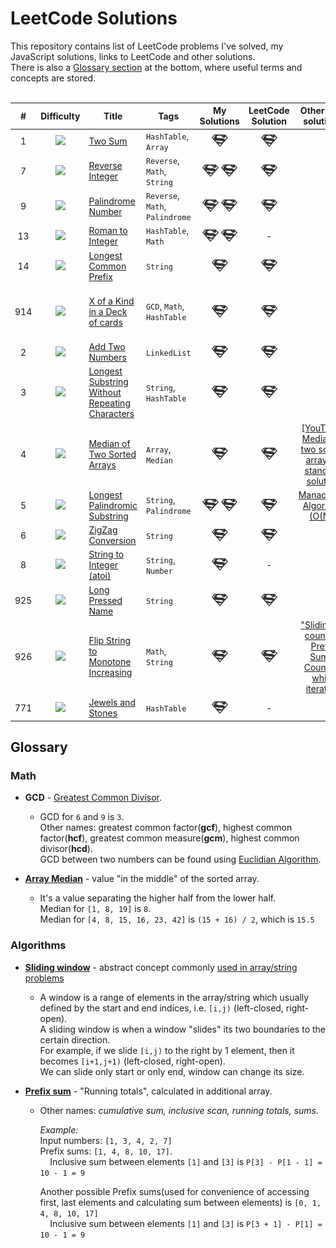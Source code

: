 # LeetCode Solutions
This repository contains list of LeetCode problems I've solved, my JavaScript solutions, links to LeetCode and other solutions.  
There is also a [Glossary section](#glossary) at the bottom, where useful terms and concepts are stored.  
<br />

| # | Difficulty | Title | Tags | My Solutions | LeetCode Solution | Other cool solutions | Solved on my own? | Date |
|:-:|:----------:|-------|------|:------------:|:-----------------:|:--------------------:|:-----------------:|:----:|
| 1 | ![][easy] | [Two Sum](https://leetcode.com/problems/two-sum/description/) | `HashTable`, `Array` | [![](./images/solution.png)](HashTable/Two_Sum_1/Two_Sum_1.js) | [![](./images/solution.png)](https://leetcode.com/problems/two-sum/solution/#) | | Yes | `2018-10-01`
| 7 | ![][easy] | [Reverse Integer](https://leetcode.com/problems/reverse-integer/description/) | `Reverse`, `Math`, `String` | [![Using string](./images/solution.png)](String/Reverse_Integer_7/[Using_String]_Reverse_Integer_7.js) [![Using Math](./images/solution.png)](Math/Reverse_Integer_7/[Using_Math]_Reverse_Integer_7.js)| [![](./images/solution.png)](https://leetcode.com/problems/reverse-integer/solution/#) | | Yes | `2018-10-02`
| 9 | ![][easy] | [Palindrome Number](https://leetcode.com/problems/palindrome-number/description/) | `Reverse`, `Math`, `Palindrome` | [![](./images/solution.png)](Math/Palindrome_Number_9/Palindrome_Number_9.js) [![](./images/solution.png)](Math/Palindrome_Number_9/[Reversing_Half_the_Number]_Palindrome_Number_9.js) | [![](./images/solution.png)](https://leetcode.com/problems/palindrome-number/solution/#) | | Yes | `2018-10-02`
| 13 | ![][easy] | [Roman to Integer](https://leetcode.com/problems/roman-to-integer/description/) | `HashTable`, `Math` | [![](./images/solution.png)](HashTable/Roman_to_Integer_13/Roman_to_Integer_13.js) [![](./images/solution.png)](HashTable/Roman_to_Integer_13/[Using_Single_Characters_Only]_Roman_to_Integer_13.js) | - | | Yes | `2018-10-03`
| 14 | ![][easy] | [Longest Common Prefix](https://leetcode.com/problems/longest-common-prefix/description/) | `String` | [![](./images/solution.png)](String/Longest_Common_Prefix_14/Longest_Common_Prefix_14.js) | [![](./images/solution.png)](https://leetcode.com/problems/longest-common-prefix/solution/#) | | Yes | `2018-10-03`
| 914 | ![][easy] | [X of a Kind in a Deck of cards](https://leetcode.com/problems/x-of-a-kind-in-a-deck-of-cards/description/) | `GCD`, `Math`, `HashTable` | [![](./images/solution.png)](Math/X_of_a_Kind_in_a_Deck_of_Cards_914/X_of_a_Kind_in_a_Deck_of_Cards_914.js) | [![](./images/solution.png)](https://leetcode.com/problems/x-of-a-kind-in-a-deck-of-cards/solution/#) | | No, almost (couldn't figure good GCD formula) | `2018-10-07`
| 2 | ![][medium] | [Add Two Numbers](https://leetcode.com/problems/add-two-numbers/description/) | `LinkedList` | [![](./images/solution.png)](LinkedList/Add_Two_Numbers_2/Add_Two_Numbers_2.js) | [![](./images/solution.png)](https://leetcode.com/problems/add-two-numbers/solution/#) | | Yes | `2018-10-07`
| 3 | ![][medium] | [Longest Substring Without Repeating Characters](https://leetcode.com/problems/longest-substring-without-repeating-characters/description/) | `String`, `HashTable` | [![](./images/solution.png)](String/Longest_Substring_Without_Repeating_Characters_3/Longest_Substring_Without_Repeating_Characters_3.js) | [![](./images/solution.png)](https://leetcode.com/problems/longest-substring-without-repeating-characters/solution/#) | | Yes, but suboptimal | `2018-10-11`
| 4 | ![][hard] | [Median of Two Sorted Arrays](https://leetcode.com/problems/median-of-two-sorted-arrays/description/) | `Array`, `Median` | [![](./images/solution.png)](Array/Median_of_Two_Sorted_Arrays_4/Median_of_Two_Sorted_Arrays_4.js) | [![](./images/solution.png)](https://leetcode.com/problems/median-of-two-sorted-arrays/solution/#) | [[YouTube] Median of two sorted arrays - standard solution](https://www.youtube.com/watch?v=CMjAo8_8JYM) | Yes, creative fast solution | `2018-10-12`
| 5 | ![][medium] | [Longest Palindromic Substring](https://leetcode.com/problems/longest-palindromic-substring/description/) | `String`, `Palindrome` | [![](./images/solution.png)](String/Longest_Palindromic_Substring_5/Longest_Palindromic_Substring_5.js) [![](./images/solution.png)](String/Longest_Palindromic_Substring_5/[Using_helper_function]_Longest_Palindromic_Substring_5.js)| [![](./images/solution.png)](https://leetcode.com/problems/longest-palindromic-substring/solution/#) | [Manacher's Algorithm (O(N))](https://articles.leetcode.com/longest-palindromic-substring-part-ii/) | Yes | `2018-10-13`
| 6 | ![][medium] | [ZigZag Conversion](https://leetcode.com/problems/zigzag-conversion/description/) | `String` | [![](./images/solution.png)](String/ZigZag_Conversion_6/ZigZag_Conversion_6.js) | [![](./images/solution.png)](https://leetcode.com/problems/zigzag-conversion/solution/#) |  | Yes | `2018-10-14`
| 8 | ![][medium] | [String to Integer (atoi)](https://leetcode.com/problems/string-to-integer-atoi/description/) | `String`, `Number` | [![](./images/solution.png)](String/String_to_Integer_(atoi)_8/String_to_Integer_(atoi)_8.js) | - |  | Yes | `2018-10-14`
| 925 | ![][easy] | [Long Pressed Name](https://leetcode.com/problems/long-pressed-name/description/) | `String` | [![](./images/solution.png)](String/Long_Pressed_Name_925/Long_Pressed_Name_925.js) | [![](./images/solution.png)](https://leetcode.com/problems/long-pressed-name/solution/) |  | Yes | `2018-10-21`
| 926 | ![][medium] | [Flip String to Monotone Increasing](https://leetcode.com/problems/flip-string-to-monotone-increasing/description/) | `Math`, `String` | [![](./images/solution.png)](Math/Flip_String_to_Monotone_Increasing_926/Flip_String_to_Monotone_Increasing_926.js) | [![](./images/solution.png)](https://leetcode.com/problems/flip-string-to-monotone-increasing/solution/) | ["Sliding" + counting Prefix Sums](https://leetcode.com/problems/flip-string-to-monotone-increasing/discuss/183851/C%2B%2B-4-lines-O(n)-or-O(1)-DP), [Counting while iterating](https://leetcode.com/problems/flip-string-to-monotone-increasing/discuss/183896/Prefix-Suffix-Java-O(N)-One-Pass-Solution-Space-O(1)) | No, wrongly discarded thought to try all possible solutions | `2018-10-23`
| 771 | ![][easy] | [Jewels and Stones](https://leetcode.com/problems/jewels-and-stones/description/) | `HashTable` | [![](./images/solution.png)](HashTable/Jewels_and_Stones_771/Jewels_and_Stones_771.js) | - | | Yes | `2018-11-19`

## Glossary
### Math
* **GCD** - [Greatest Common Divisor](https://en.wikipedia.org/wiki/Greatest_common_divisor).
    * GCD for `6` and `9` is `3`.  
    Other names: greatest common factor(**gcf**), highest common factor(**hcf**), greatest common measure(**gcm**), highest common divisor(**hcd**).  
    GCD between two numbers can be found using [Euclidian Algorithm](https://www.youtube.com/watch?v=JUzYl1TYMcU).
    
* **[Array Median](https://en.wikipedia.org/wiki/Median)** - value "in the middle" of the sorted array.  
    * It's a value separating the higher half from the lower half.  
    Median for `[1, 8, 19]` is `8`.  
    Median for `[4, 8, 15, 16, 23, 42]` is `(15 + 16) / 2`,  which is `15.5`
    
    
### Algorithms
* **[Sliding window](https://wcipeg.com/wiki/Sliding_window)** - abstract concept commonly [used in array/string problems](https://leetcode.com/problems/longest-substring-without-repeating-characters/solution/#)  
    * A window is a range of elements in the array/string which usually defined by the start and end indices, i.e. `[i,j)` (left-closed, right-open).  
    A sliding window is when a window "slides" its two boundaries to the certain direction.  
    For example, if we slide `[i,j)` to the right by 1 element, then it becomes `[i+1,j+1)` (left-closed, right-open).  
    We can slide only start or only end, window can change its size. 
    
* **[Prefix sum](https://en.wikipedia.org/wiki/Prefix_sum)** - "Running totals", calculated in additional array.  
    * Other names: *cumulative sum, inclusive scan, running totals, sums.*  
    
        *Example:*  
        Input numbers: `[1, 3, 4, 2, 7]`  
        Prefix sums: `[1, 4, 8, 10, 17]`.  
        &nbsp;&nbsp;&nbsp; Inclusive sum between elements `[1]` and `[3]` is `P[3] - P[1 - 1] = 10 - 1 = 9`  
        
        Another possible Prefix sums(used for convenience of accessing first, last elements and calculating sum between elements) is `[0, 1, 4, 8, 10, 17]`  
        &nbsp;&nbsp;&nbsp; Inclusive sum between elements `[1]` and `[3]` is `P[3 + 1] - P[1] = 10 - 1 = 9`

<!-- References to images, which can be used in markdown -->
[easy]: ./images/easy.png
[medium]: ./images/medium.png
[hard]: ./images/hard.png
